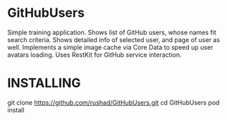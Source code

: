 GitHubUsers
===========
Simple training application. 
Shows list of GitHub users, whose names fit search criteria. 
Shows detailed info of selected user, and page of user as well.
Implements a simple image cache via Core Data to speed up user avatars loading.
Uses RestKit for GitHub service interaction.

INSTALLING
==========
git clone https://github.com/rushad/GitHubUsers.git
cd GitHubUsers
pod install
